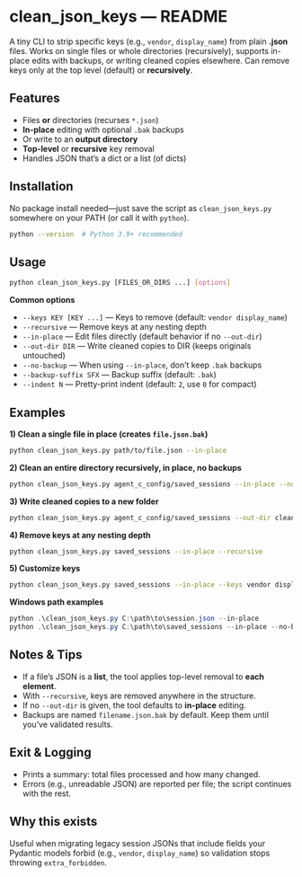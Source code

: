 # clean\_json\_keys — README

A tiny CLI to strip specific keys (e.g., `vendor`, `display_name`) from plain **.json** files. Works on single files or whole directories (recursively), supports in-place edits with backups, or writing cleaned copies elsewhere. Can remove keys only at the top level (default) or **recursively**.

## Features

* Files **or** directories (recurses `*.json`)
* **In-place** editing with optional `.bak` backups
* Or write to an **output directory**
* **Top-level** or **recursive** key removal
* Handles JSON that’s a dict or a list (of dicts)

## Installation

No package install needed—just save the script as `clean_json_keys.py` somewhere on your PATH (or call it with `python`).

```bash
python --version  # Python 3.9+ recommended
```

## Usage

```bash
python clean_json_keys.py [FILES_OR_DIRS ...] [options]
```

**Common options**

* `--keys KEY [KEY ...]` — Keys to remove (default: `vendor display_name`)
* `--recursive` — Remove keys at any nesting depth
* `--in-place` — Edit files directly (default behavior if no `--out-dir`)
* `--out-dir DIR` — Write cleaned copies to DIR (keeps originals untouched)
* `--no-backup` — When using `--in-place`, don’t keep `.bak` backups
* `--backup-suffix SFX` — Backup suffix (default: `.bak`)
* `--indent N` — Pretty-print indent (default: `2`, use `0` for compact)

## Examples

**1) Clean a single file in place (creates `file.json.bak`)**

```bash
python clean_json_keys.py path/to/file.json --in-place
```

**2) Clean an entire directory recursively, in place, no backups**

```bash
python clean_json_keys.py agent_c_config/saved_sessions --in-place --no-backup
```

**3) Write cleaned copies to a new folder**

```bash
python clean_json_keys.py agent_c_config/saved_sessions --out-dir cleaned_sessions
```

**4) Remove keys at any nesting depth**

```bash
python clean_json_keys.py saved_sessions --in-place --recursive
```

**5) Customize keys**

```bash
python clean_json_keys.py saved_sessions --in-place --keys vendor display_name foo bar
```

**Windows path examples**

```powershell
python .\clean_json_keys.py C:\path\to\session.json --in-place
python .\clean_json_keys.py C:\path\to\saved_sessions --in-place --no-backup
```

## Notes & Tips

* If a file’s JSON is a **list**, the tool applies top-level removal to **each element**.
* With `--recursive`, keys are removed anywhere in the structure.
* If no `--out-dir` is given, the tool defaults to **in-place** editing.
* Backups are named `filename.json.bak` by default. Keep them until you’ve validated results.

## Exit & Logging

* Prints a summary: total files processed and how many changed.
* Errors (e.g., unreadable JSON) are reported per file; the script continues with the rest.

## Why this exists

Useful when migrating legacy session JSONs that include fields your Pydantic models forbid (e.g., `vendor`, `display_name`) so validation stops throwing `extra_forbidden`.
